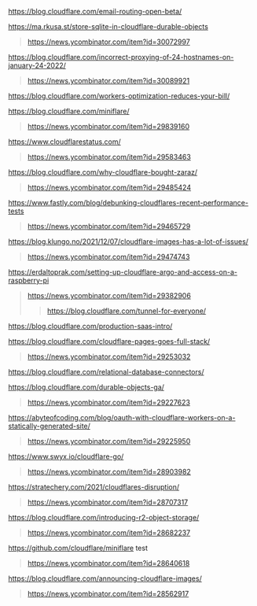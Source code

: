 https://blog.cloudflare.com/email-routing-open-beta/

https://ma.rkusa.st/store-sqlite-in-cloudflare-durable-objects
> https://news.ycombinator.com/item?id=30072997

https://blog.cloudflare.com/incorrect-proxying-of-24-hostnames-on-january-24-2022/
> https://news.ycombinator.com/item?id=30089921

https://blog.cloudflare.com/workers-optimization-reduces-your-bill/

https://blog.cloudflare.com/miniflare/
> https://news.ycombinator.com/item?id=29839160

https://www.cloudflarestatus.com/
> https://news.ycombinator.com/item?id=29583463

https://blog.cloudflare.com/why-cloudflare-bought-zaraz/
> https://news.ycombinator.com/item?id=29485424

https://www.fastly.com/blog/debunking-cloudflares-recent-performance-tests
> https://news.ycombinator.com/item?id=29465729

https://blog.klungo.no/2021/12/07/cloudflare-images-has-a-lot-of-issues/
> https://news.ycombinator.com/item?id=29474743

https://erdaltoprak.com/setting-up-cloudflare-argo-and-access-on-a-raspberry-pi
> https://news.ycombinator.com/item?id=29382906
> > https://blog.cloudflare.com/tunnel-for-everyone/

https://blog.cloudflare.com/production-saas-intro/

https://blog.cloudflare.com/cloudflare-pages-goes-full-stack/
> https://news.ycombinator.com/item?id=29253032

https://blog.cloudflare.com/relational-database-connectors/

https://blog.cloudflare.com/durable-objects-ga/
> https://news.ycombinator.com/item?id=29227623

https://abyteofcoding.com/blog/oauth-with-cloudflare-workers-on-a-statically-generated-site/
> https://news.ycombinator.com/item?id=29225950

https://www.swyx.io/cloudflare-go/
> https://news.ycombinator.com/item?id=28903982

https://stratechery.com/2021/cloudflares-disruption/
> https://news.ycombinator.com/item?id=28707317

https://blog.cloudflare.com/introducing-r2-object-storage/
> https://news.ycombinator.com/item?id=28682237

https://github.com/cloudflare/miniflare test
> https://news.ycombinator.com/item?id=28640618

https://blog.cloudflare.com/announcing-cloudflare-images/
> https://news.ycombinator.com/item?id=28562917